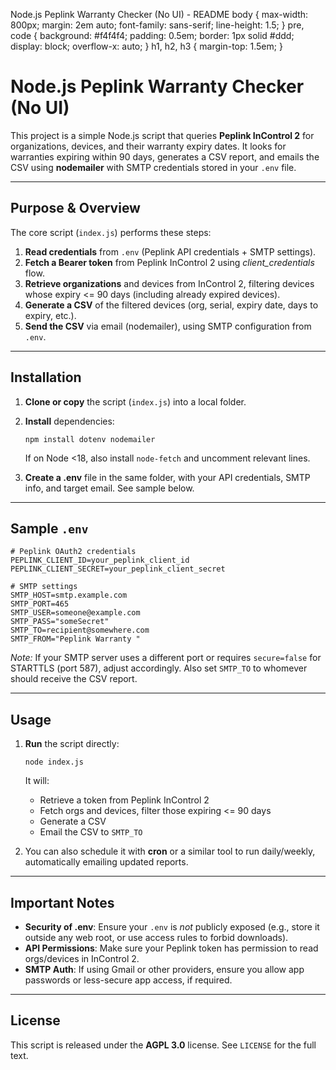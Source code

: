  Node.js Peplink Warranty Checker (No UI) - README body { max-width: 800px; margin: 2em auto; font-family: sans-serif; line-height: 1.5; } pre, code { background: #f4f4f4; padding: 0.5em; border: 1px solid #ddd; display: block; overflow-x: auto; } h1, h2, h3 { margin-top: 1.5em; }

Node.js Peplink Warranty Checker (No UI)
========================================

This project is a simple Node.js script that queries **Peplink InControl 2** for organizations, devices, and their warranty expiry dates. It looks for warranties expiring within 90 days, generates a CSV report, and emails the CSV using **nodemailer** with SMTP credentials stored in your `.env` file.

* * *

Purpose & Overview
------------------

The core script (`index.js`) performs these steps:

1.  **Read credentials** from `.env` (Peplink API credentials + SMTP settings).
2.  **Fetch a Bearer token** from Peplink InControl 2 using _client\_credentials_ flow.
3.  **Retrieve organizations** and devices from InControl 2, filtering devices whose expiry <= 90 days (including already expired devices).
4.  **Generate a CSV** of the filtered devices (org, serial, expiry date, days to expiry, etc.).
5.  **Send the CSV** via email (nodemailer), using SMTP configuration from `.env`.

* * *

Installation
------------

1.  **Clone or copy** the script (`index.js`) into a local folder.
2.  **Install** dependencies:
    
        npm install dotenv nodemailer
    
    If on Node <18, also install `node-fetch` and uncomment relevant lines.
3.  **Create a .env** file in the same folder, with your API credentials, SMTP info, and target email. See sample below.

* * *

Sample `.env`
-------------

    # Peplink OAuth2 credentials
    PEPLINK_CLIENT_ID=your_peplink_client_id
    PEPLINK_CLIENT_SECRET=your_peplink_client_secret
    
    # SMTP settings
    SMTP_HOST=smtp.example.com
    SMTP_PORT=465
    SMTP_USER=someone@example.com
    SMTP_PASS="someSecret"
    SMTP_TO=recipient@somewhere.com
    SMTP_FROM="Peplink Warranty "
    

_Note:_ If your SMTP server uses a different port or requires `secure=false` for STARTTLS (port 587), adjust accordingly. Also set `SMTP_TO` to whomever should receive the CSV report.

* * *

Usage
-----

1.  **Run** the script directly:
    
        node index.js
    
    It will:
    *   Retrieve a token from Peplink InControl 2
    *   Fetch orgs and devices, filter those expiring <= 90 days
    *   Generate a CSV
    *   Email the CSV to `SMTP_TO`
2.  You can also schedule it with **cron** or a similar tool to run daily/weekly, automatically emailing updated reports.

* * *


Important Notes
---------------

*   **Security of .env**: Ensure your `.env` is _not_ publicly exposed (e.g., store it outside any web root, or use access rules to forbid downloads).
*   **API Permissions**: Make sure your Peplink token has permission to read orgs/devices in InControl 2.
*   **SMTP Auth**: If using Gmail or other providers, ensure you allow app passwords or less-secure app access, if required.

* * *

License
-------

This script is released under the **AGPL 3.0** license. See `LICENSE` for the full text.
